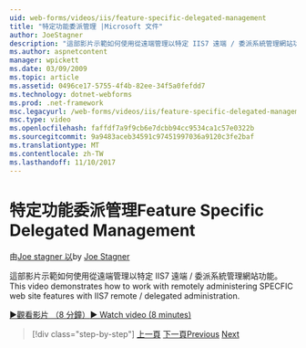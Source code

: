 ```yaml
---
uid: web-forms/videos/iis/feature-specific-delegated-management
title: "特定功能委派管理 |Microsoft 文件"
author: JoeStagner
description: "這部影片示範如何使用從遠端管理以特定 IIS7 遠端 / 委派系統管理網站功能。"
ms.author: aspnetcontent
manager: wpickett
ms.date: 03/09/2009
ms.topic: article
ms.assetid: 0496ce17-5755-4f4b-82ee-34f5a0fefdd7
ms.technology: dotnet-webforms
ms.prod: .net-framework
msc.legacyurl: /web-forms/videos/iis/feature-specific-delegated-management
msc.type: video
ms.openlocfilehash: faffdf7a9f9cb6e7dcbb94cc9534ca1c57e0322b
ms.sourcegitcommit: 9a9483aceb34591c97451997036a9120c3fe2baf
ms.translationtype: MT
ms.contentlocale: zh-TW
ms.lasthandoff: 11/10/2017
---
```

<a name="feature-specific-delegated-management"></a><span data-ttu-id="9729b-103">特定功能委派管理</span><span class="sxs-lookup"><span data-stu-id="9729b-103">Feature Specific Delegated Management</span></span>
====================
<span data-ttu-id="9729b-104">由[Joe stagner 以](https://github.com/JoeStagner)</span><span class="sxs-lookup"><span data-stu-id="9729b-104">by [Joe Stagner](https://github.com/JoeStagner)</span></span>

<span data-ttu-id="9729b-105">這部影片示範如何使用從遠端管理以特定 IIS7 遠端 / 委派系統管理網站功能。</span><span class="sxs-lookup"><span data-stu-id="9729b-105">This video demonstrates how to work with remotely administering SPECFIC web site features with IIS7 remote / delegated administration.</span></span>

[<span data-ttu-id="9729b-106">&#9654;觀看影片 （8 分鐘）</span><span class="sxs-lookup"><span data-stu-id="9729b-106">&#9654; Watch video (8 minutes)</span></span>](https://channel9.msdn.com/Blogs/ASP-NET-Site-Videos/feature-specific-delegated-management)

>[!div class="step-by-step"]
<span data-ttu-id="9729b-107">[上一頁](working-with-iis7-deligated-admin.md)
[下一頁](troubleshooting-production-aspnet-apps.md)</span><span class="sxs-lookup"><span data-stu-id="9729b-107">[Previous](working-with-iis7-deligated-admin.md)
[Next](troubleshooting-production-aspnet-apps.md)</span></span>
